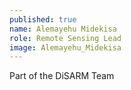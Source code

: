 ```yaml
---
published: true
name: Alemayehu Midekisa
role: Remote Sensing Lead
image: Alemayehu_Midekisa
---
```

Part of the DiSARM Team

